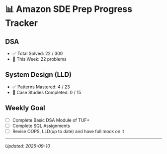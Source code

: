 #  📊  Amazon SDE Prep Progress Tracker

## DSA
- ✅ Total Solved: 22 / 300
- 🔄 This Week: 22 problems

## System Design (LLD)
- ✅ Patterns Mastered: 4 / 23
- 🔄 Case Studies Completed: 0 / 15

## Weekly Goal
- [ ] Complete Basic DSA Module of TUF+
- [ ] Complete SQL Assignments
- [ ] Revise OOPS, LLD(up to date) and have full mock on it

---
_Updated: 2025-09-10_
